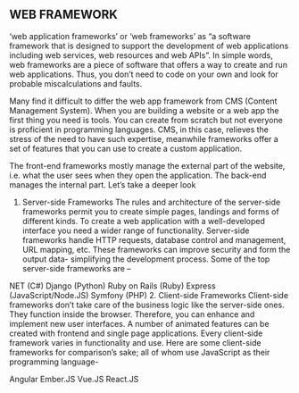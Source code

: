 WEB FRAMEWORK
---------------------------------------------------------
‘web application frameworks’ or ‘web frameworks’ as “a software framework that is designed to support the development of web applications including web services, web resources and web APIs”. In simple words, web frameworks are a piece of software that offers a way to create and run web applications. Thus, you don’t need to code on your own and look for probable miscalculations and faults.

Many find it difficult to differ the web app framework from CMS (Content Management System). When you are building a website or a web app the first thing you need is tools. You can create from scratch but not everyone is proficient in programming languages. CMS, in this case, relieves the stress of the need to have such expertise, meanwhile frameworks offer a set of features that you can use to create a custom application.

The front-end frameworks mostly manage the external part of the website, i.e. what the user sees when they open the application. The back-end manages the internal part. Let’s take a deeper look

1. Server-side Frameworks
The rules and architecture of the server-side frameworks permit you to create simple pages, landings and forms of different kinds. To create a web application with a well-developed interface you need a wider range of functionality. Server-side frameworks handle HTTP requests, database control and management, URL mapping, etc. These frameworks can improve security and form the output data- simplifying the development process. Some of the top server-side frameworks are –

NET (C#)
Django (Python)
Ruby on Rails (Ruby)
Express (JavaScript/Node.JS)
Symfony (PHP)
2. Client-side Frameworks
Client-side frameworks don’t take care of the business logic like the server-side ones. They function inside the browser. Therefore, you can enhance and implement new user interfaces. A number of animated features can be created with frontend and single page applications. Every client-side framework varies in functionality and use. Here are some client-side frameworks for comparison’s sake; all of whom use JavaScript as their programming language-

Angular
Ember.JS
Vue.JS
React.JS
